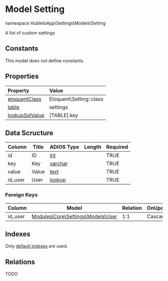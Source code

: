 # Model Setting

namespace HubletoApp\Settings\Models\Setting

A list of custom settings

## Constants

This model does not define constants.

## Properties

| Property                                                                                 | Value                   |
| :--------------------------------------------------------------------------------------- | :---------------------- |
| [eloquentClass](https://docs.wai.blue/adios-framework/models/properties#eloquentClass)   | Eloquent\Setting::class |
| [table](https://docs.wai.blue/adios-framework/models/properties#table)                   | settings                |
| [lookupSqlValue](https://docs.wai.blue/adios-framework/models/properties#lookupSqlValue) | [TABLE].key             |

## Data Scructure

| Column  | Title | ADIOS Type                                                                 | Length | Required |
| ------- | ----- | -------------------------------------------------------------------------- | ------ | -------- |
| id      | ID    | [int](https://docs.wai.blue/adios-framework/models/attributes#int)         |        | TRUE     |
| key     | Key   | [varchar](https://docs.wai.blue/adios-framework/models/attributes#varchar) |        | TRUE     |
| value   | Value | [text](https://docs.wai.blue/adios-framework/models/attributes#text)       |        | TRUE     |
| id_user | User  | [lookup](https://docs.wai.blue/adios-framework/models/attributes#lookup)   |        | TRUE     |

### Foreign Keys

| Column  | Model                                     | Relation | OnUpdate | OnDelete |
| ------- | ----------------------------------------- | -------- | -------- | -------- |
| id_user | [Modules\Core\Settings\Models\User](user) | 1:1      | Cascade  | Cascade  |

## Indexes

Only [default indexes](https://docs.wai.blue/adios-framework/default-indexes) are used.

## Relations

TODO

